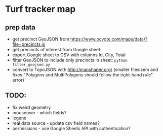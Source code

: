 # Turf tracker map

## prep data
  - get precinct GeoJSON from https://www.ocvote.com/maps/data/?file=precincts.js
  - get precincts of interest from Google sheet
  - export Google sheet to CSV with columns Id, City, Total
  - filter GeoJSON to include only precincts in sheet: `python filter_geojson.py`
  - convert to TopoJSON with http://mapshaper.org/ (smaller filesizem and fixes "Polygons and MultiPolygons should follow the right-hand rule" error)

## TODO:
  - fix weird geometry
  - mouseover - which fields?
  - legend
  - real data source - update csv field names?
  - permissions - use Google Sheets API with authentication?

